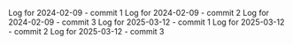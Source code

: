 Log for 2024-02-09 - commit 1
Log for 2024-02-09 - commit 2
Log for 2024-02-09 - commit 3
Log for 2025-03-12 - commit 1
Log for 2025-03-12 - commit 2
Log for 2025-03-12 - commit 3
